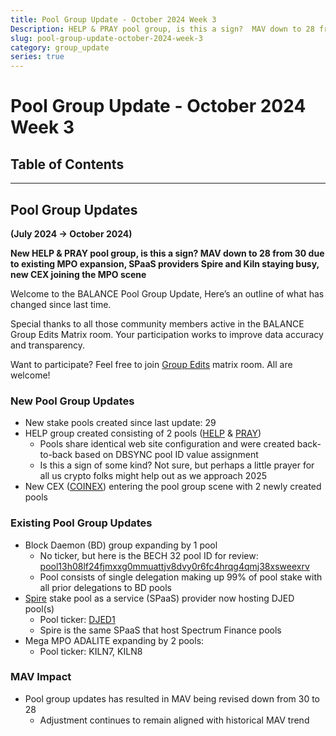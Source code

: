 ```yaml
---
title: Pool Group Update - October 2024 Week 3
Description: HELP & PRAY pool group, is this a sign?  MAV down to 28 from 30 due to existing MPO expansion
slug: pool-group-update-october-2024-week-3
category: group_update
series: true
---
```


# Pool Group Update - October 2024 Week 3

## Table of Contents

---

## Pool Group Updates

**(July 2024 -> October 2024)**

**New HELP & PRAY pool group, is this a sign?  MAV down to 28 from 30 due to existing MPO expansion,  SPaaS providers Spire and Kiln staying busy, new CEX joining the MPO scene**

Welcome to the BALANCE Pool Group Update, Here’s an outline of what has changed since last time.

Special thanks to all those community members active in the BALANCE Group Edits Matrix room.  Your participation works to improve data accuracy and transparency.

Want to participate?   Feel free to join [Group Edits](https://matrix.to/#/#PoolGroupEdits:forum.balanceanalytics.io) matrix room.  All are welcome!

### New Pool Group Updates

- New stake pools created since last update: 29
- HELP group created consisting of 2 pools ([HELP](https://pool.pm/e3ad58f8059878525e12a0e206cec0d0ebe730891482fc51458ab304) & [PRAY](https://pool.pm/ffdcba293f969ec7354b6445500893e142a9c990d96984e9f11677fe))
    - Pools share identical web site configuration and were created back-to-back based on DBSYNC pool ID value assignment
    - Is this a sign of some kind?  Not sure, but perhaps a little prayer for all us crypto folks might help out as we approach 2025
- New CEX ([COINEX](https://www.coinex.com/en/)) entering the pool group scene with 2 newly created pools



### Existing Pool Group Updates

- Block Daemon (BD) group expanding by 1 pool
    - No ticker, but here is the BECH 32 pool ID for review: [pool13h08lf24fjmxxg0mmuattjv8dvy0r6fc4hrqg4qmj38xsweexrv](https://cardanoscan.io/pool/8dde7fa5554cb66321fbdf3ab5c9876b08f1e938adc604541b944e68)
    - Pool consists of single delegation making up 99% of pool stake with all prior delegations to BD pools
- [Spire](https://www.spireblockchain.com/) stake pool as a service (SPaaS) provider now hosting DJED pool(s)
    - Pool ticker: [DJED1](https://pool.pm/6e56f943a7bf27868b7f35ea35e26a8b315cda058d2b577fa7d42e60)
    - Spire is the same SPaaS that host Spectrum Finance pools
- Mega MPO ADALITE expanding by 2 pools:
    - Pool ticker: KILN7, KILN8

### MAV Impact

- Pool group updates has resulted in MAV being revised down from 30 to 28
    - Adjustment continues to remain aligned with historical MAV trend

